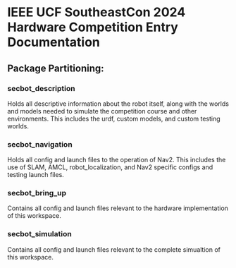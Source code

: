 # IEEE UCF SoutheastCon 2024 Hardware Competition Entry Documentation

## Package Partitioning:
### secbot_description
Holds all descriptive information about the robot itself, along with the worlds and models needed to simulate the competition course and other environments. This includes the urdf, custom models, and custom testing worlds.  
  

### secbot_navigation
Holds all config and launch files to the operation of Nav2. This includes the use of SLAM, AMCL, robot_localization, and Nav2 specific configs and testing launch files.  
  

### secbot_bring_up
Contains all config and launch files relevant to the hardware implementation of this workspace.  
  

### secbot_simulation
Contains all config and launch files relevant to the complete simualtion of this workspace.  
